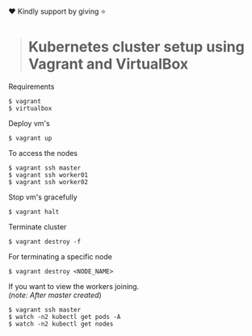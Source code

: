 :heart: Kindly support by giving :star:
># Kubernetes cluster setup using Vagrant and VirtualBox
Requirements
```shell
$ vagrant
$ virtualbox
```
Deploy vm's
```shell
$ vagrant up
```
To access the nodes
```shell
$ vagrant ssh master
$ vagrant ssh worker01
$ vagrant ssh worker02
```
Stop vm's gracefully
```shell
$ vagrant halt
```
Terminate cluster
```shell
$ vagrant destroy -f
```
For terminating a specific node
```shell
$ vagrant destroy <NODE_NAME>
```
If you want to view the workers joining.\
_(note: After master created_)
```shell
$ vagrant ssh master
$ watch -n2 kubectl get pods -A
$ watch -n2 kubectl get nodes
```
